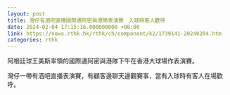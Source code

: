 ```yaml
---
layout: post
title: 灣仔有酒吧直播國際邁阿密與港隊表演賽　入球時客人歡呼
date: 2024-02-04 17:15:16.000000000 +08:00
link: https://news.rthk.hk/rthk/ch/component/k2/1739141-20240204.htm
categories: rthk
---
```


阿根廷球王美斯率領的國際邁阿密與港隊下午在香港大球場作表演賽。

灣仔一帶有酒吧直播表演賽，有顧客邊聊天邊觀賽事，當有入球時有客人在場歡呼。
